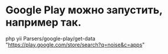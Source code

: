 # Google Play можно запустить, например так.
php yii Parsers/google-play/get-data "https://play.google.com/store/search?q=noise&c=apps"

